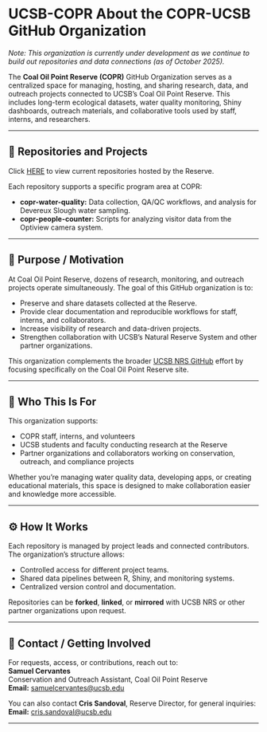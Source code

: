 # UCSB-COPR About the COPR-UCSB GitHub Organization
*Note: This organization is currently under development as we continue to build out repositories and data connections (as of October 2025).*

The **Coal Oil Point Reserve (COPR)** GitHub Organization serves as a centralized space for managing, hosting, and sharing research, data, and outreach projects connected to UCSB’s Coal Oil Point Reserve. This includes long-term ecological datasets, water quality monitoring, Shiny dashboards, outreach materials, and collaborative tools used by staff, interns, and researchers.

---

## 🔗 Repositories and Projects
Click [HERE](https://github.com/orgs/UCSB-COPR/repositories) to view current repositories hosted by the Reserve.

Each repository supports a specific program area at COPR:
- **copr-water-quality:** Data collection, QA/QC workflows, and analysis for Devereux Slough water sampling.
- **copr-people-counter:** Scripts for analyzing visitor data from the Optiview camera system.

---

## 🎯 Purpose / Motivation
At Coal Oil Point Reserve, dozens of research, monitoring, and outreach projects operate simultaneously. The goal of this GitHub organization is to:
- Preserve and share datasets collected at the Reserve.
- Provide clear documentation and reproducible workflows for staff, interns, and collaborators.
- Increase visibility of research and data-driven projects.
- Strengthen collaboration with UCSB’s Natural Reserve System and other partner organizations.

This organization complements the broader [UCSB NRS GitHub](https://github.com/UCSB-NRS) effort by focusing specifically on the Coal Oil Point Reserve site.

---

## 👥 Who This Is For
This organization supports:
- COPR staff, interns, and volunteers  
- UCSB students and faculty conducting research at the Reserve  
- Partner organizations and collaborators working on conservation, outreach, and compliance projects  

Whether you’re managing water quality data, developing apps, or creating educational materials, this space is designed to make collaboration easier and knowledge more accessible.

---

## ⚙️ How It Works
Each repository is managed by project leads and connected contributors. The organization’s structure allows:
- Controlled access for different project teams.
- Shared data pipelines between R, Shiny, and monitoring systems.
- Centralized version control and documentation.

Repositories can be **forked**, **linked**, or **mirrored** with UCSB NRS or other partner organizations upon request.

---

## 📨 Contact / Getting Involved
For requests, access, or contributions, reach out to:  
**Samuel Cervantes**  
Conservation and Outreach Assistant, Coal Oil Point Reserve  
**Email:** [samuelcervantes@ucsb.edu](mailto:samuelcervantes@ucsb.edu)

You can also contact **Cris Sandoval**, Reserve Director, for general inquiries:  
**Email:** [cris.sandoval@ucsb.edu](mailto:cris.sandoval@ucsb.edu)

---
